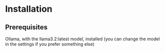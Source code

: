 Installation
================


Prerequisites
---------------

Ollama, with the llama3.2:latest model, installed (you can change the model in the settings if you prefer something else)
